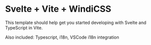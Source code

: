 # Svelte + Vite + WindiCSS

This template should help get you started developing with Svelte and TypeScript in Vite.

Also included: Typescript, i18n, VSCode i18n integration
